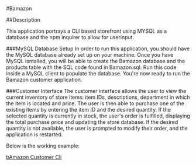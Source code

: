 

#Bamazon

##Description

This application portrays a CLI based storefront using MYSQL as a database and the npm inquirer to allow for userinput. 

###MySQL Database Setup
In order to run this application, you should have the MySQL database already set up on your machine. Once you have MySQL isntalled, you will be able to create the Bamazon database and the products table with the SQL code found in Bamazon.sql. Run this code inside a MySQL client to populate the database. You're now ready to run the Bamazon customer application.

###Customer Interface
The customer interface allows the user to view the current inventory of store items: item IDs, descriptions, department in which the item is located and price. The user is then able to purchase one of the existing items by entering the item ID and the desired quantity. If the selected quantity is currently in stock, the user's order is fulfilled, displaying the total purchase price and updating the store database. If the desired quantity is not available, the user is prompted to modify their order, and the application is restarted.

Below is the working example:

[bAmazon Customer Cli](Video/bamazonCustomer.mov)

